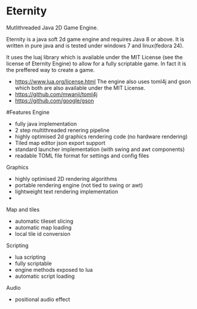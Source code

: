 # Eternity
Mutlithreaded Java 2D Game Engine.

Eternity is a java soft 2d game engine and requires Java 8 or above.
It is written in pure java and is tested under windows 7 and linux(fedora 24).

It uses the luaj library which is available under the MIT License (see the license of Eternity Engine) to allow for a fully scriptable game. In fact it is the preffered way to create a game.
- https://www.lua.org/license.html
The engine also uses toml4j and gson which both are also available under the MIT License.
- https://github.com/mwanji/toml4j
- https://github.com/google/gson

#Features
Engine
- fully java implementation
- 2 step multithreaded renering pipeline
- highly optimised 2d graphics rendering code (no hardware rendering)
- Tiled map editor json export support
- standard launcher implementation (with swing and awt components)
- readable TOML file format for settings and config files

Graphics
- highly optimised 2D rendering algorithms
- portable rendering engine (not tied to swing or awt)
- lightweight text rendering implementation
- 
Map and tiles
- automatic tileset slicing
- automatic map loading
- local tile id conversion

Scripting
- lua scripting
- fully scriptable
- engine methods exposed to lua
- automatic script loading

Audio
- positional audio effect
